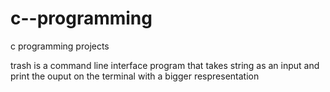 # c--programming
c programming projects


trash is a command line interface program that takes string as an input and print the ouput on the terminal with a bigger respresentation  

